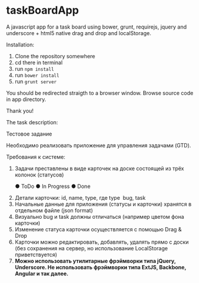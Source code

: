taskBoardApp
==========

A javascript app for a task board using bower, grunt, requirejs, jquery and underscore + html5 native drag and drop and localStorage.

Installation:
<ol>
  <li>Clone the repository somewhere</li>
  <li>cd there in terminal</code></li>
  <li>run <code>npm install</code></li>
  <li>run <code>bower install</code></li>
  <li>run <code>grunt server</code></li>
</ol>
You should be redirected straigth to a browser window.
Browse source code in app directory.

Thank you!




The task description:

Тестовое задание

Необходимо реализовать приложение для управления задачами (GTD).

Требования к системе:
<ol>
  <li>Задачи преставлены в виде карточек на доске состоящей из трёх колонок (статусов) 

● ToDo ● In Progress ● Done</li>
  <li>Детали карточки: id, name, type, где type ­ bug, task</li>
  <li>Начальные данные для приложения (статусы и карточки) хранятся в отдельном файле (json format)</li>
  <li>Визуально bug и task должны отличаться (например цветом фона карточки)</li>
  <li>Изменение статуса карточки осуществляется с помощью Drag & Drop</li>
  <li>Карточки можно редактировать, добавлять, удалять прямо с доски (без сохранения на сервер, но использование LocalStorage приветствуется)</li>
  <li><strong>Можно использовать утилитарные фрэймворки типа jQuery, Underscore. Не использовать фрэймворки типа ExtJS, Backbone, Angular и так далее.</strong></li>
</ol>

